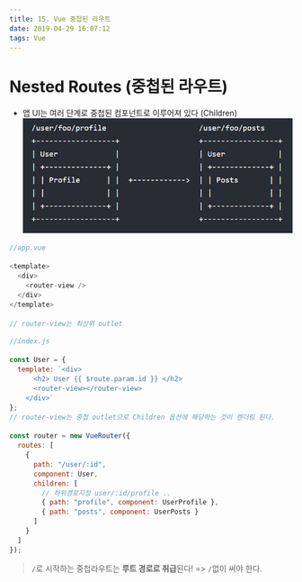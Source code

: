 ```yaml
---
title: 15. Vue 중첩된 라우트
date: 2019-04-29 16:07:12
tags: Vue
---
```


# Nested Routes (중첩된 라우트)

- 앱 UI는 여러 단계로 중첩된 컴포넌트로 이루어져 있다 (Children)
  ![nested](https://github.com/songji1165/songji1165.github.io/blob/build/source/_posts/vue/nesty.jpg?raw=true)

```js
//app.vue

<template>
  <div>
    <router-view />
  </div>
</template>

// router-view는 최상위 outlet
```

```js
//index.js

const User = {
  template: `<div>
      <h2> User {{ $route.param.id }} </h2>
      <router-view></router-view>
    </div>`
};
// router-view는 중첩 outlet으로 Children 옵션에 해당하는 것이 렌더링 된다.

const router = new VueRouter({
  routes: [
    {
      path: "/user/:id",
      component: User,
      children: [
        // 하위경로지정 user/:id/profile ..
        { path: "profile", component: UserProfile },
        { path: "posts", component: UserPosts }
      ]
    }
  ]
});
```

> `/`로 시작하는 중첩라우트는 **루트 경로로 취급**된다! => `/`없이 써야 한다.
